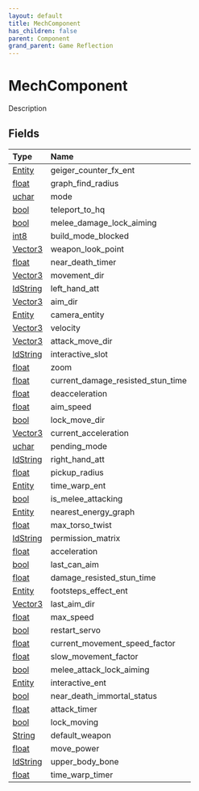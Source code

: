 ```yaml
---
layout: default
title: MechComponent
has_children: false
parent: Component
grand_parent: Game Reflection
---
```

# MechComponent
Description 

## Fields

| Type | Name |
|:----------|:--------------|
| [Entity](/riftbreaker-wiki/docs/game-reflection/classes/entity/) | geiger_counter_fx_ent |
| [float](/riftbreaker-wiki/docs/game-reflection/components/float/) | graph_find_radius |
| [uchar](/riftbreaker-wiki/docs/game-reflection/enums/uchar/) | mode |
| [bool](/riftbreaker-wiki/docs/game-reflection/components/bool/) | teleport_to_hq |
| [bool](/riftbreaker-wiki/docs/game-reflection/components/bool/) | melee_damage_lock_aiming |
| [int8](/riftbreaker-wiki/docs/game-reflection/components/int8/) | build_mode_blocked |
| [Vector3](/riftbreaker-wiki/docs/game-reflection/classes/vector3/) | weapon_look_point |
| [float](/riftbreaker-wiki/docs/game-reflection/components/float/) | near_death_timer |
| [Vector3](/riftbreaker-wiki/docs/game-reflection/classes/vector3/) | movement_dir |
| [IdString](/riftbreaker-wiki/docs/game-reflection/components/id_string/) | left_hand_att |
| [Vector3](/riftbreaker-wiki/docs/game-reflection/classes/vector3/) | aim_dir |
| [Entity](/riftbreaker-wiki/docs/game-reflection/classes/entity/) | camera_entity |
| [Vector3](/riftbreaker-wiki/docs/game-reflection/classes/vector3/) | velocity |
| [Vector3](/riftbreaker-wiki/docs/game-reflection/classes/vector3/) | attack_move_dir |
| [IdString](/riftbreaker-wiki/docs/game-reflection/components/id_string/) | interactive_slot |
| [float](/riftbreaker-wiki/docs/game-reflection/components/float/) | zoom |
| [float](/riftbreaker-wiki/docs/game-reflection/components/float/) | current_damage_resisted_stun_time |
| [float](/riftbreaker-wiki/docs/game-reflection/components/float/) | deacceleration |
| [float](/riftbreaker-wiki/docs/game-reflection/components/float/) | aim_speed |
| [bool](/riftbreaker-wiki/docs/game-reflection/components/bool/) | lock_move_dir |
| [Vector3](/riftbreaker-wiki/docs/game-reflection/classes/vector3/) | current_acceleration |
| [uchar](/riftbreaker-wiki/docs/game-reflection/enums/uchar/) | pending_mode |
| [IdString](/riftbreaker-wiki/docs/game-reflection/components/id_string/) | right_hand_att |
| [float](/riftbreaker-wiki/docs/game-reflection/components/float/) | pickup_radius |
| [Entity](/riftbreaker-wiki/docs/game-reflection/classes/entity/) | time_warp_ent |
| [bool](/riftbreaker-wiki/docs/game-reflection/components/bool/) | is_melee_attacking |
| [Entity](/riftbreaker-wiki/docs/game-reflection/classes/entity/) | nearest_energy_graph |
| [float](/riftbreaker-wiki/docs/game-reflection/components/float/) | max_torso_twist |
| [IdString](/riftbreaker-wiki/docs/game-reflection/components/id_string/) | permission_matrix |
| [float](/riftbreaker-wiki/docs/game-reflection/components/float/) | acceleration |
| [bool](/riftbreaker-wiki/docs/game-reflection/components/bool/) | last_can_aim |
| [float](/riftbreaker-wiki/docs/game-reflection/components/float/) | damage_resisted_stun_time |
| [Entity](/riftbreaker-wiki/docs/game-reflection/classes/entity/) | footsteps_effect_ent |
| [Vector3](/riftbreaker-wiki/docs/game-reflection/classes/vector3/) | last_aim_dir |
| [float](/riftbreaker-wiki/docs/game-reflection/components/float/) | max_speed |
| [bool](/riftbreaker-wiki/docs/game-reflection/components/bool/) | restart_servo |
| [float](/riftbreaker-wiki/docs/game-reflection/components/float/) | current_movement_speed_factor |
| [float](/riftbreaker-wiki/docs/game-reflection/components/float/) | slow_movement_factor |
| [bool](/riftbreaker-wiki/docs/game-reflection/components/bool/) | melee_attack_lock_aiming |
| [Entity](/riftbreaker-wiki/docs/game-reflection/classes/entity/) | interactive_ent |
| [bool](/riftbreaker-wiki/docs/game-reflection/components/bool/) | near_death_immortal_status |
| [float](/riftbreaker-wiki/docs/game-reflection/components/float/) | attack_timer |
| [bool](/riftbreaker-wiki/docs/game-reflection/components/bool/) | lock_moving |
| [String](/riftbreaker-wiki/docs/game-reflection/components/string/) | default_weapon |
| [float](/riftbreaker-wiki/docs/game-reflection/components/float/) | move_power |
| [IdString](/riftbreaker-wiki/docs/game-reflection/components/id_string/) | upper_body_bone |
| [float](/riftbreaker-wiki/docs/game-reflection/components/float/) | time_warp_timer |

